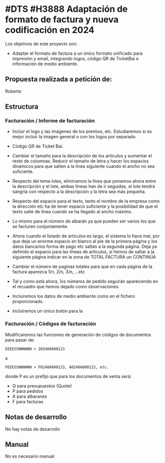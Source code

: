 # #DTS #H3888 Adaptación de formato de factura y nueva codificación en 2024

Los objetivos de este proyecto son:
+ Adaptar el formato de factura a un único formato unificado para impresión y email, integrando logos, código QR de TicketBai e información de medio ambiente.

## Propuesta realizada a petición de:
Roberto

## Estructura

### Facturación / Informe de facturación
+ Incluir el logo y las imágenes de los premios, etc. Estudiaremos si es mejor incluir la imagen general o con los logos por separado.
+ Código QR de Ticket Bai.
+ Cambiar el tamaño para la descripción de los artículos y aumentar el resto de columnas. Reducir el tamaño de letra y hacer los espacios dinámicos para que salten a la línea siguiente cuando el ancho no sea suficiente.
+ Respecto del tema lotes, eliminamos la línea que ponemos ahora entre la descripción y el lote, ambas líneas han de ir seguidas, el lote tendrá sangría con respecto a la descripción y la letra sea más pequeña.
+ Respecto del espacio para el texto, tanto el nombre de la empresa como la dirección etc ha de tener espacio suficiente y la posibilidad de que el texto salte de línea cuando se ha llegado al ancho máximo.
+ Lo mismo para el número de albarán ya que pueden ser varios los que se facturen conjuntamente.
+ Ahora cuando el listado de artículos es largo, el sistema lo hace mal, por que deja un enorme espacio en blanco al pie de la primera página y los datos bancarios forma de pago etc saltan a la segunda página. Deja ya definido el espacio para las líneas de artículos, si hemos de saltar a la siguiente página indicar en la zona de TOTAL FACTURA un CONTINÚA
+ Cambiar el número de paginas totales para que en cada página de la factura aparezca 1/n, 2/n, 3/n, ...etc
+ Tal y como está ahora, los números de pedido seguirán apareciendo en el recuadro que hemos dejado como observaciones.
+ Incluiremos los datos de medio ambiente como en el fichero proporcionado.

+ Incluiremos un único botón para la 

### Facturación / Códigos de facturación
Modificaremos las funciones de generación de códigos de documentos para pasar de:
```
EEEESSNNNNNN > 20240A000123
```
a 
```
PEEESSNNNNNN > F0240A000123, A0240A000123, etc.
```
donde P es un prefijo que para los documentos de venta será:
+ Q para presupuestos (Quote)
+ P para pedidos
+ A para albaranes
+ F para facturas


## Notas de desarrollo
No hay notas de desarrollo

## Manual
No es necesario manual

